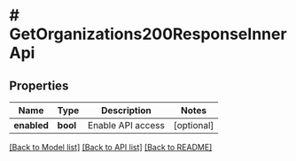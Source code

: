 # # GetOrganizations200ResponseInnerApi

## Properties

Name | Type | Description | Notes
------------ | ------------- | ------------- | -------------
**enabled** | **bool** | Enable API access | [optional]

[[Back to Model list]](../../README.md#models) [[Back to API list]](../../README.md#endpoints) [[Back to README]](../../README.md)
